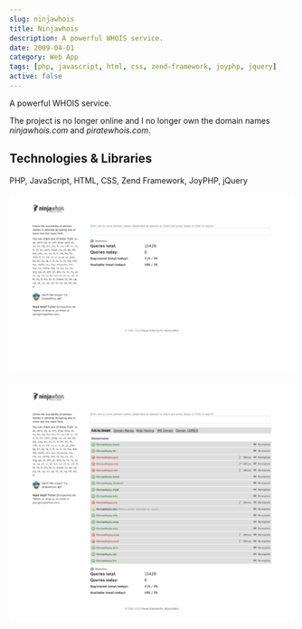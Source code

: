```yaml
---
slug: ninjawhois
title: Ninjawhois
description: A powerful WHOIS service.
date: 2009-04-01
category: Web App
tags: [php, javascript, html, css, zend-framework, joyphp, jquery]
active: false
---
```


A powerful WHOIS service.

The project is no longer online and I no longer own the domain names _ninjawhois.com_ and _piratewhois.com_.

## Technologies &amp; Libraries

PHP, JavaScript, HTML, CSS, Zend Framework, JoyPHP, jQuery

![Screenshot of the homepage](./ninjawhois-1.png)

![Screenshot of the search result view](./ninjawhois-2.png)
